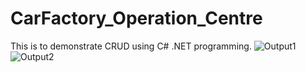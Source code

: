 # CarFactory_Operation_Centre
This is to demonstrate CRUD using C# .NET programming.
![Output1](https://github.com/MdKasimS/CarFactory_Operation_Centre/assets/45384577/bc7be6f9-7dfc-4587-ba53-d63097ef168e)
![Output2](https://github.com/MdKasimS/CarFactory_Operation_Centre/assets/45384577/9935df25-815a-4633-9a03-45bdb0cb24a6)
